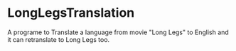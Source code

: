 # LongLegsTranslation
A programe to Translate a language from movie "Long Legs" to English and it can retranslate to Long Legs too.
